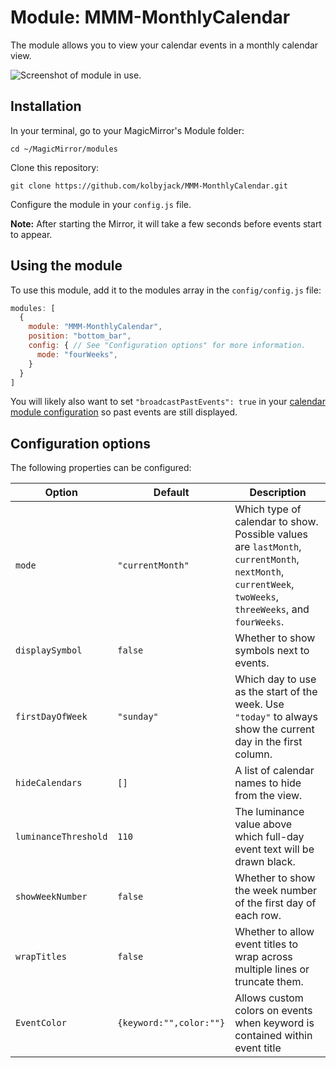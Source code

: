 # Module: MMM-MonthlyCalendar
The module allows you to view your calendar events in a monthly calendar view.

![Screenshot of module in use.](./screenshot.png)

## Installation

In your terminal, go to your MagicMirror's Module folder:
````
cd ~/MagicMirror/modules
````

Clone this repository:
````
git clone https://github.com/kolbyjack/MMM-MonthlyCalendar.git
````

Configure the module in your `config.js` file.

**Note:** After starting the Mirror, it will take a few seconds before events start to appear.

## Using the module

To use this module, add it to the modules array in the `config/config.js` file:
````javascript
modules: [
  {
    module: "MMM-MonthlyCalendar",
    position: "bottom_bar",
    config: { // See "Configuration options" for more information.
      mode: "fourWeeks",
    }
  }
]
````

You will likely also want to set `"broadcastPastEvents": true` in your [calendar module configuration](https://docs.magicmirror.builders/modules/calendar.html#configuration-options) so past events are still displayed.

## Configuration options

The following properties can be configured:

|Option|Default|Description|
|---|---|---|
|`mode`|`"currentMonth"`|Which type of calendar to show.  Possible values are `lastMonth`, `currentMonth`, `nextMonth`, `currentWeek`, `twoWeeks`, `threeWeeks`, and `fourWeeks`.|
|`displaySymbol`|`false`|Whether to show symbols next to events.|
|`firstDayOfWeek`|`"sunday"`|Which day to use as the start of the week.  Use `"today"` to always show the current day in the first column.|
|`hideCalendars`|`[]`|A list of calendar names to hide from the view.|
|`luminanceThreshold`|`110`|The luminance value above which full-day event text will be drawn black.|
|`showWeekNumber`|`false`|Whether to show the week number of the first day of each row.|
|`wrapTitles`|`false`|Whether to allow event titles to wrap across multiple lines or truncate them.|
|`EventColor`|`{keyword:"",color:""}`| Allows custom colors on events when keyword is contained within event title
